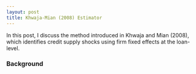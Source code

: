 ```yaml
---
layout: post
title: Khwaja-Mian (2008) Estimator
---
```


In this post, I discuss the method introduced in Khwaja and Mian (2008), which identifies credit supply shocks using firm fixed effects at the loan-level. 

### Background
